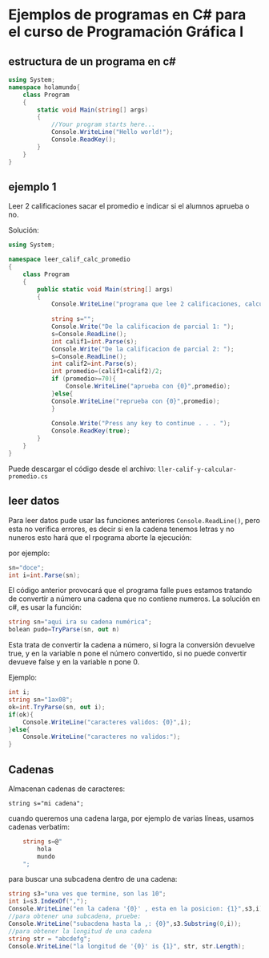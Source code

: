 # Ejemplos de programas en C# para el curso de Programación Gráfica I

## estructura de un programa en c#
```cs
using System;
namespace holamundo{
    class Program
    {
        static void Main(string[] args)
        {
            //Your program starts here...
            Console.WriteLine("Hello world!");
            Console.ReadKey();
        }
    }
}
```
## ejemplo 1
Leer 2 calificaciones sacar el promedio e indicar si el alumnos aprueba o no.

Solución: 
```cs
using System;

namespace leer_calif_calc_promedio
{
	class Program
	{
		public static void Main(string[] args)
		{
			Console.WriteLine("programa que lee 2 calificaciones, calcula promedio, indica si el alumno paso o no!");
			
			string s="";
			Console.Write("De la calificacion de parcial 1: ");
			s=Console.ReadLine();
			int calif1=int.Parse(s);
			Console.Write("De la calificacion de parcial 2: ");
			s=Console.ReadLine();
			int calif2=int.Parse(s);
			int promedio=(calif1+calif2)/2;
			if (promedio>=70){
				Console.WriteLine("aprueba con {0}",promedio);
			}else{
			Console.WriteLine("reprueba con {0}",promedio);
			}
			
			Console.Write("Press any key to continue . . . ");
			Console.ReadKey(true);
		}
	}
}
```
Puede descargar el código desde el archivo: `ller-calif-y-calcular-promedio.cs`

## leer datos
Para leer datos pude usar las funciones anteriores `Console.ReadLine()`, pero esta no verifica errores, es decir si en la cadena tenemos letras y no nuneros esto hará que el rpograma aborte la ejecución:

por ejemplo:
```cs
sn="doce";
int i=int.Parse(sn);
```
El código anterior provocará que el programa falle pues estamos tratando de convertir a número una cadena que no contiene numeros. La solución en c#, es usar la función: 
```cs
string sn="aqui ira su cadena numérica";
bolean pudo=TryParse(sn, out n)
```

Esta trata de convertir la cadena a número, si logra la conversión devuelve true, y en la variable n pone el número convertido, si no puede convertir devueve false y en la variable n pone 0.

Ejemplo:

```cs
int i;
string sn="1ax08";
ok=int.TryParse(sn, out i);
if(ok){
	Console.WriteLine("caracteres validos: {0}",i);
}else{
	Console.WriteLine("caracteres no validos:");
}

```

## Cadenas
Almacenan cadenas de caracteres:

`string s="mi cadena";`

cuando queremos una cadena larga, por ejemplo de varias líneas, usamos cadenas verbatim:

```cs
	string s=@"
		hola
		mundo
	";
```
para buscar una subcadena dentro de una cadena:

```cs
string s3="una ves que termine, son las 10";
int i=s3.IndexOf(",");
Console.WriteLine("en la cadena '{0}' , esta en la posicion: {1}",s3,i); 
//para obtener una subcadena, pruebe:
Console.WriteLine("subacdena hasta la ,: {0}",s3.Substring(0,i));
//para obtener la longitud de una cadena
string str = "abcdefg";
Console.WriteLine("la longitud de '{0}' is {1}", str, str.Length);
```
